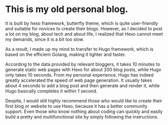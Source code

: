 # This is my old personal blog.

It is built by hexo framework, butterfly theme, which is quite user-friendly and suitable for novices to create their blogs.
However, as I decided to post a lot on my blog, about tech and about life, I realized that Hexo cannot meet my demands, since it is 
a bit too slow.

As a result, I made up my mind to transfer to Hugo framework, which is based on the efficient Golang, making it lighter and faster.


According to the data provided by relevant bloggers, it takes 10 minutes to generate static web pages with Hexo for about 200 blog posts, 
while Hugo only takes 10 seconds. From my personal experience, Hugo has indeed greatly accelerated the speed of web page generation. 
It usually takes about 4 seconds to add a blog post and then generate and render it, while Hugo basically completes it within 1 second.

Despite, I would still highly recommend those who would like to create their first blog or website to use Hexo, because it has a better community support.
Even those who know nothing about coding can quickly and easily build a pretty and multifunctional site by simply following the instructions.

